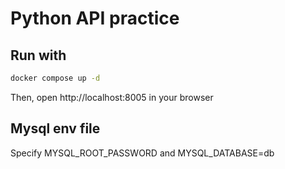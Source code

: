 # Python API practice

## Run with
```bash
docker compose up -d
```
Then, open http://localhost:8005 in your browser

## Mysql env file
Specify MYSQL_ROOT_PASSWORD and MYSQL_DATABASE=db